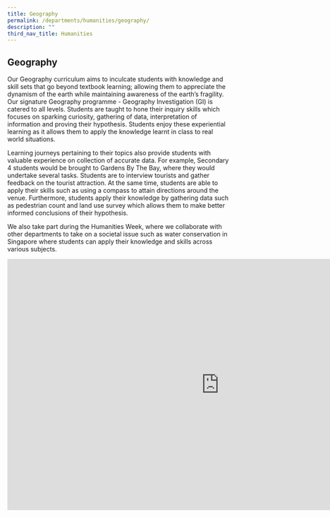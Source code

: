 ```yaml
---
title: Geography
permalink: /departments/humanities/geography/
description: ""
third_nav_title: Humanities
---
```

## **Geography**

Our Geography curriculum aims to inculcate students with knowledge and skill sets that go beyond textbook learning; allowing them to appreciate the dynamism of the earth while maintaining awareness of the earth’s fragility. Our signature Geography programme - Geography Investigation (GI) is catered to all levels. Students are taught to hone their inquiry skills which focuses on sparking curiosity, gathering of data, interpretation of information and proving their hypothesis. Students enjoy these experiential learning as it allows them to apply the knowledge learnt in class to real world situations. 

Learning journeys pertaining to their topics also provide students with valuable experience on collection of accurate data. For example, Secondary 4 students would be brought to Gardens By The Bay, where they would undertake several tasks. Students are to interview tourists and gather feedback on the tourist attraction. At the same time, students are able to apply their skills such as using a compass to attain directions around the venue. Furthermore, students apply their knowledge by gathering data such as pedestrian count and land use survey which allows them to make better informed conclusions of their hypothesis.

We also take part during the Humanities Week, where we collaborate with other departments to take on a societal issue such as water conservation in Singapore where students can apply their knowledge and skills across various subjects. 

<iframe allowfullscreen="true" height="569" width="960" frameborder="0" src="https://docs.google.com/presentation/d/e/2PACX-1vRXJ8OAJKZFNcy_WjKcGsmpUWSaiffFwnnx4_0qUwVioWWnrZq9CgsBYnSxJ_36oSCN4cmYjUhKQwe7/embed?start=true&amp;loop=true&amp;delayms=10000"></iframe>